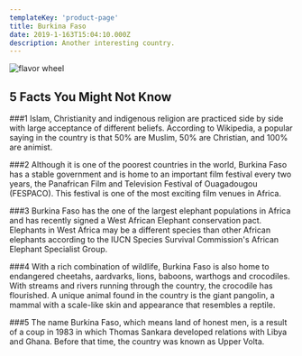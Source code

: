 ```yaml
---
templateKey: 'product-page'
title: Burkina Faso
date: 2019-1-163T15:04:10.000Z
description: Another interesting country.
---
```


![flavor wheel](/img/flags/BurkinaFaso_Flag.png)

## 5 Facts You Might Not Know

###1
Islam, Christianity and indigenous religion are practiced side by side with large acceptance of different beliefs. According to Wikipedia, a popular saying in the country is that 50% are Muslim, 50% are Christian, and 100% are animist.

###2
Although it is one of the poorest countries in the world, Burkina Faso has a stable government and is home to an important film festival every two years, the Panafrican Film and Television Festival of Ouagadougou (FESPACO). This festival is one of the most exciting film venues in Africa.

###3
Burkina Faso has the one of the largest elephant populations in Africa and has recently signed a West African Elephant conservation pact. Elephants in West Africa may be a different species than other African elephants according to the IUCN Species Survival Commission's African Elephant Specialist Group.

###4
With a rich combination of wildlife, Burkina Faso is also home to endangered cheetahs, aardvarks, lions, baboons, warthogs and crocodiles. With streams and rivers running through the country, the crocodile has flourished. A unique animal found in the country is the giant pangolin, a mammal with a scale-like skin and appearance that resembles a reptile.

###5
The name Burkina Faso, which means land of honest men, is a result of a coup in 1983 in which Thomas Sankara developed relations with Libya and Ghana. Before that time, the country was known as Upper Volta.
